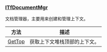 ### [ITfDocumentMgr](https://learn.microsoft.com/zh-cn/windows/win32/api/msctf/nn-msctf-itfdocumentmgr)

文档管理器，主要用来创建和管理上下文。

方法					|描述
-|-
[GetTop][1]			|获取上下文堆栈顶部的上下文。

[1]: https://learn.microsoft.com/zh-cn/windows/win32/api/msctf/nf-msctf-itfdocumentmgr-gettop